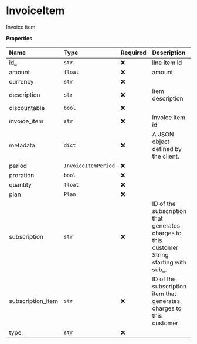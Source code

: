 # InvoiceItem

Invoice item

**Properties**

| Name              | Type                | Required | Description                                                                                 |
| :---------------- | :------------------ | :------- | :------------------------------------------------------------------------------------------ |
| id\_              | `str`               | ❌       | line item id                                                                                |
| amount            | `float`             | ❌       | amount                                                                                      |
| currency          | `str`               | ❌       |                                                                                             |
| description       | `str`               | ❌       | item description                                                                            |
| discountable      | `bool`              | ❌       |                                                                                             |
| invoice_item      | `str`               | ❌       | invoice item id                                                                             |
| metadata          | `dict`              | ❌       | A JSON object defined by the client.                                                        |
| period            | `InvoiceItemPeriod` | ❌       |                                                                                             |
| proration         | `bool`              | ❌       |                                                                                             |
| quantity          | `float`             | ❌       |                                                                                             |
| plan              | `Plan`              | ❌       |                                                                                             |
| subscription      | `str`               | ❌       | ID of the subscription that generates charges to this customer. String starting with sub\_. |
| subscription_item | `str`               | ❌       | ID of the subscription item that generates charges to this customer.                        |
| type\_            | `str`               | ❌       |                                                                                             |
